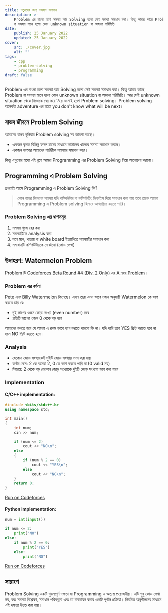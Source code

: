 ```yaml
---
title: নতুনদের জন্য সমস্যা সমাধান
description: >-
    Problem এর বাংলা হলো সমস্যা আর Solving হলো সেই সমস্যা সমাধান করা। কিন্তু আমার কাছে Problem
    বা সমস্যা মানে হলো কোন unknown situation বা অজানা পরিস্থিতি
date:
    publish: 25 January 2022
    updated: 25 January 2022
cover:
    src: ./cover.jpg
    alt: ""
tags:
    - cpp
    - problem-solving
    - programming
draft: false
---
```


Problem এর বাংলা হলো সমস্যা আর Solving হলো সেই সমস্যা সমাধান করা। কিন্তু আমার কাছে Problem বা সমস্যা মানে হলো কোন unknown situation বা অজানা পরিস্থিতি। আর সেই unknown situation থেকে নিজেকে বের করে নিয়ে আসাই হলো Problem solving। Problem solving অনেকটা adventure এর মতো you don't know what will be next।

## বাস্তব জীবনে Problem Solving

আমাদের বাস্তব দুনিয়ায় Problem solving সব জায়গা আছে।

- একজন কৃষক বিভিন্ন ফসল চাষের মাধ্যমে আমাদের খাদ্যের সমস্যা সমাধান করছে।
- একজন ডাক্তার আমাদের শারিরীক সমস্যার সমাধান করে।

কিন্তু এগুলোর মধ্যে এই ব্লগে আমরা Programming এর Problem Solving নিয়ে আলোচনা করবো।

## Programming এ Problem Solving

প্রথমেই আসে Programming এ Problem Solving কি?

> কোন বাস্তর জিবনের সমস্যা যদি কম্পিউটার বা কম্পিউটিং ডিভাইস দিয়ে সমাধান করা যায় তবে তাকে আমরা Programming এ Problem solving হিসাবে আখ্যায়িত করতে পারি।

### Problem Solving এর ধাপসমূহ

1. সমস্যা খুজে বের করা
2. সমস্যাটিকে analysis করা
3. মনে মনে, খাতায় বা white board ইত্যাদিতে সমস্যাটির সমাধান করা
4. সমাধানটি কম্পিউটারকে বোঝানো (কোড লেখা)

## উদাহরণ: Watermelon Problem

Problem টি [Codeforces Beta Round #4 (Div. 2 Only) এর A নম্বর Problem](https://codeforces.com/problemset/problem/4/A)।

### Problem এর বর্ণনা

Pete এবং Billy Watermelon কিনেছে। এখন তারা এমন ভাবে ওজন অনুযায়ী Watermelon কে ভাগ করতে চায় যে:

- দুই ভাগের ওজন জোড় সংখ্যা (even number) হবে
- প্রতিটি ভাগের ওজন 0 থেকে বড় হবে

আমাদের বলতে হবে যে আমরা এ রকম ভাবে ভাগ করতে পারবো কি না। যদি পারি তবে YES প্রিন্ট করতে হবে না হলে NO প্রিন্ট করতে হবে।

### Analysis

- যেকােন জোড় সংখ্যাকেই দুইটি জোড় সংখ্যায় ভাগ করা যায়
- কর্ণার কেস: 2 কে আমরা 2, 0 তে ভাগ করতে পারি না (0 valid নয়)
- সিদ্ধান্ত: 2 থেকে বড় যেকোন জোড় সংখ্যাকে দুইটি জোড় সংখ্যায় ভাগ করা যাবে

### Implementation

#### C/C++ implementation:

```cpp
#include <bits/stdc++.h>
using namespace std;

int main()
{
	int num;
	cin >> num;

	if (num <= 2)
		cout << "NO\n";
	else
	{
		if (num % 2 == 0)
			cout << "YES\n";
		else
			cout << "NO\n";
	}
	return 0;
}
```

[Run on Codeforces](https://codeforces.com/contest/4/submission/159295024)

#### Python implementation:

```python
num = int(input())

if num <= 2:
    print("NO")
else:
    if num % 2 == 0:
        print("YES")
    else:
        print("NO")
```

[Run on Codeforces](https://codeforces.com/contest/4/submission/159295164)

## সারাংশ

Problem Solving একটি গুরুত্বপূর্ণ দক্ষতা যা Programming এ অত্যন্ত প্রয়োজনীয়। এটি শুধু কোড লেখা নয়, বরং সমস্যা বিশ্লেষণ, সমাধান পরিকল্পনা এবং তা বাস্তবায়ন করার একটি পূর্ণাঙ্গ প্রক্রিয়া। নিয়মিত অনুশীলনের মাধ্যমে এই দক্ষতা উন্নত করা যায়।
